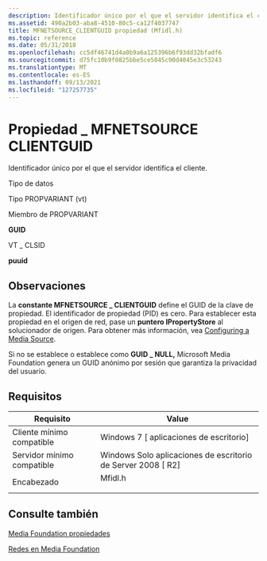 ```yaml
---
description: Identificador único por el que el servidor identifica el cliente.
ms.assetid: 490a2b03-aba8-4510-80c5-ca12f4037747
title: MFNETSOURCE_CLIENTGUID propiedad (Mfidl.h)
ms.topic: reference
ms.date: 05/31/2018
ms.openlocfilehash: cc5df46741d4a0b9a6a125396b6f93dd32bfadf6
ms.sourcegitcommit: d75fc10b9f0825bbe5ce5045c90d4045e3c53243
ms.translationtype: MT
ms.contentlocale: es-ES
ms.lasthandoff: 09/13/2021
ms.locfileid: "127257735"
---
```

# <a name="mfnetsource_clientguid-property"></a>Propiedad \_ MFNETSOURCE CLIENTGUID

Identificador único por el que el servidor identifica el cliente.



Tipo de datos

Tipo PROPVARIANT (vt)

Miembro de PROPVARIANT

**GUID**

VT \_ CLSID

**puuid**



## <a name="remarks"></a>Observaciones

La **constante MFNETSOURCE \_ CLIENTGUID** define el GUID de la clave de propiedad. El identificador de propiedad (PID) es cero. Para establecer esta propiedad en el origen de red, pase un **puntero IPropertyStore** al solucionador de origen. Para obtener más información, vea [Configuring a Media Source](configuring-a-media-source.md).

Si no se establece o establece como **GUID \_ NULL,** Microsoft Media Foundation genera un GUID anónimo por sesión que garantiza la privacidad del usuario.

## <a name="requirements"></a>Requisitos



| Requisito | Value |
|-------------------------------------|------------------------------------------------------------------------------------|
| Cliente mínimo compatible<br/> | Windows 7 \[ aplicaciones de escritorio\]<br/>                                         |
| Servidor mínimo compatible<br/> | Windows Solo aplicaciones de escritorio de Server 2008 \[ R2\]<br/>                            |
| Encabezado<br/>                   | <dl> <dt>Mfidl.h</dt> </dl> |



## <a name="see-also"></a>Consulte también

<dl> <dt>

[Media Foundation propiedades](media-foundation-properties.md)
</dt> <dt>

[Redes en Media Foundation](networking-in-media-foundation.md)
</dt> </dl>

 

 




